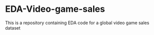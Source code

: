# EDA-Video-game-sales
This is a repository containing EDA code for a global video game sales dataset
